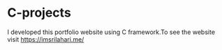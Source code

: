 # C-projects
I developed this portfolio website using C framework.To see the website visit https://imsrilahari.me/
